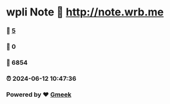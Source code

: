 # wpli Note :link: http://note.wrb.me 
### :page_facing_up: [5](http://note.wrb.me/tag.html) 
### :speech_balloon: 0 
### :hibiscus: 6854 
### :alarm_clock: 2024-06-12 10:47:36 
### Powered by :heart: [Gmeek](https://github.com/Meekdai/Gmeek)
